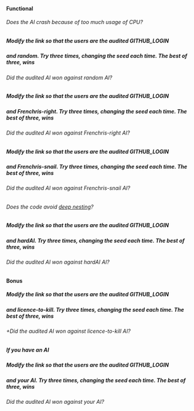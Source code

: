 #### Functional

###### Does the AI crash because of too much usage of CPU?

##### Modify the link so that the users are the audited **GITHUB_LOGIN**

##### and **random**. Try three times, changing the seed each time. The best of three, wins

###### Did the audited AI won against random AI?

##### Modify the link so that the users are the audited **GITHUB_LOGIN**

##### and **Frenchris-right**. Try three times, changing the seed each time. The best of three, wins

###### Did the audited AI won against Frenchris-right AI?

##### Modify the link so that the users are the audited **GITHUB_LOGIN**

##### and **Frenchris-snail**. Try three times, changing the seed each time. The best of three, wins

###### Did the audited AI won against Frenchris-snail AI?

###### Does the code avoid [deep nesting](https://code.tutsplus.com/tutorials/top-15-best-practices-for-writing-super-readable-code--net-8118)?

##### Modify the link so that the users are the audited **GITHUB_LOGIN**

##### and **hardAI**. Try three times, changing the seed each time. The best of three, wins

###### Did the audited AI won against hardAI AI?

#### Bonus

##### Modify the link so that the users are the audited **GITHUB_LOGIN**

##### and **licence-to-kill**. Try three times, changing the seed each time. The best of three, wins

###### +Did the audited AI won against licence-to-kill AI?

##### If you have an AI

##### Modify the link so that the users are the audited **GITHUB_LOGIN**

##### and **your AI**. Try three times, changing the seed each time. The best of three, wins

###### Did the audited AI won against your AI?
